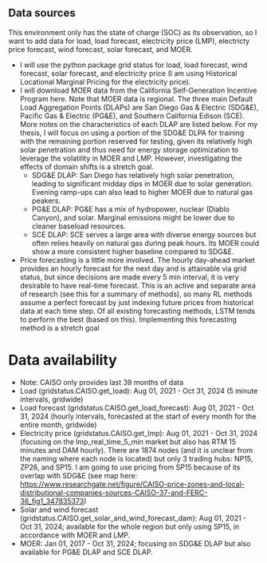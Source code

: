 ## Data sources
This environment only has the state of charge (SOC) as its observation, so I want to add data for load, load forecast, electricity price (LMP), electricty price forecast, wind forecast, solar forecast, and MOER. 
- I will use the python package grid status for load, load forecast, wind forecast, solar forecast, and electricity price (I am using Historical Locational Marginal Pricing for the electricity price).
- I will download MOER data from the California Self-Generation Incentive Program here. Note that MOER data is regional. The three main Default Load Aggregation Points (DLAPs) are San Diego Gas & Electric (SDG&E), Pacific Gas & Electric (PG&E), and Southern California Edison (SCE). More notes on the characteristics of each DLAP are listed below. For my thesis, I will focus on using a portion of the SDG&E DLPA for training with the remaining portion reserved for testing, given its relatively high solar penetration and thus need for energy storage optimization to leverage the volatility in MOER and LMP. However, investigating the effects of domain shifts is a stretch goal.
    - SDG&E DLAP: San Diego has relatively high solar penetration, leading to significant midday dips in MOER due to solar generation. Evening ramp-ups can also lead to higher MOER due to natural gas peakers.
    - PG&E DLAP: PG&E has a mix of hydropower, nuclear (Diablo Canyon), and solar. Marginal emissions might be lower due to cleaner baseload resources.
    - SCE DLAP: SCE serves a large area with diverse energy sources but often relies heavily on natural gas during peak hours. Its MOER could show a more consistent higher baseline compared to SDG&E.
- Price forecasting is a little more involved. The hourly day-ahead market provides an hourly forecast for the next day and is attainable via grid status, but since decisions are made every 5 min interval, it is very desirable to have real-time forecast. This is an active and separate area of research (see this for a summary of methods), so many RL methods assume a perfect forecast by just indexing future prices from historical data at each time step. Of all existing forecasting methods, LSTM tends to perform the best (based on this). Implementing this forecasting method is a stretch goal 

# Data availability 
- Note: CAISO only provides last 39 months of data
- Load (gridstatus.CAISO.get_load): Aug 01, 2021  - Oct 31, 2024 (5 minute intervals, gridwide)
- Load forecast (gridstatus.CAISO.get_load_forecast): Aug 01, 2021  - Oct 31, 2024 (hourly intervals, forecasted at the start of every month for the entire month, gridwide)
- Electricity price (gridstatus.CAISO.get_lmp):  Aug 01, 2021  - Oct 31, 2024 (focusing on the lmp_real_time_5_min market but also has RTM 15 minutes and DAM hourly). There are 1874 nodes (and it is unclear from the naming where each node is located) but only 3 trading hubs: NP15, ZP26, and SP15. I am going to use pricing from SP15 because of its overlap with SDG&E (see map here: https://www.researchgate.net/figure/CAISO-price-zones-and-local-distributional-companies-sources-CAISO-37-and-FERC-36_fig1_347835373)
- Solar and wind forecast (gridstatus.CAISO.get_solar_and_wind_forecast_dam): Aug 01, 2021  - Oct 31, 2024; available for the whole region but only using SP15, in accordance with MOER and LMP.
- MOER: Jan 01, 2017 - Oct 31, 2024; focusing on SDG&E DLAP but also available for PG&E DLAP and SCE DLAP.